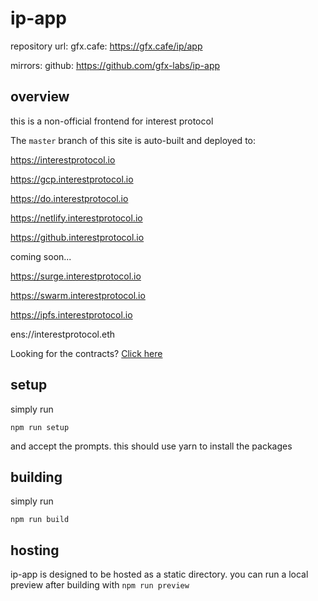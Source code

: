 # ip-app

repository url:
gfx.cafe: https://gfx.cafe/ip/app

mirrors:
github: https://github.com/gfx-labs/ip-app

## overview

this is a non-official frontend for interest protocol

The `master` branch of this site is auto-built and deployed to:


https://interestprotocol.io

https://gcp.interestprotocol.io

https://do.interestprotocol.io

https://netlify.interestprotocol.io

https://github.interestprotocol.io


coming soon...

https://surge.interestprotocol.io

https://swarm.interestprotocol.io

https://ipfs.interestprotocol.io

ens://interestprotocol.eth


Looking for the contracts? [Click here](https://gfx.cafe/ip/contracts)

## setup

simply run

```
npm run setup
```

and accept the prompts. this should use yarn to install the packages


## building

simply run

```
npm run build
```

## hosting

ip-app is designed to be hosted as a static directory.
you can run a local preview after building with `npm run preview`
